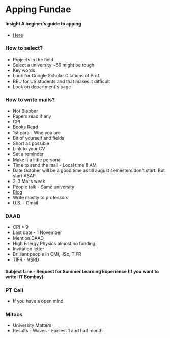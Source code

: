 # Apping Fundae

#### Insight A beginer's guide to apping
* [Here](http://www.insightiitb.org/2015/a-beginners-guide-to-applying-for-foreign-university-internships/)

### How to select?
*	Projects in the field
*	Select a university ~50 might be tough
*	Key words
*	Look for Google Scholar Citations of Prof.
*	REU for US students and that makes it difficult
*	Look on department's page



### How to write mails?
* Not Blabber
* Papers read if any
* CPI
* Books Read
* 1st para - Who you are
*	Bit of yourself and fields
*	Short as possible
*	Link to your CV
*	Set a reminder
*	Make it a little personal
*	Time to send the mail - Local time 8 AM
*	Date October will be a good time as till august semesters    don't start. But start ASAP
*	2-3 Mails week
*	People talk - Same university
*	[Blog](https://paulgoldberg.blogspot.com)
*	Write mostly to professors
*	U.S. - Gmail


### DAAD
*	CPI > 9
*	Last date - 1 November
*	Mention DAAD
*	High Energy Physics almost no funding
*	Invitation letter
*	Brilliant people in CMI, IISc, TIFR
*	TIFR - VSRD


#### Subject Line - Request for Summer Learning Experience (If you want to write IIT Bombay)

### PT Cell
*	If you have a open mind

### Mitacs
* University Matters
*	Results - Waves - Earliest 1 and half month
